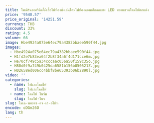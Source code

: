```yaml
---
title: โมเดิร์นอะคริลิคจี้ผีเสื้อไฟห้องนั่งเล่นโคมไฟห้องนอนเด็กลดแสง LED ทองแขวนโคมไฟตกแต่ง
price: '9548.57'
price_original: '14251.59'
currency: THB
discount: 33%
rating: 4.5
volume: 66
image: Hbe4924a075e64ec79a4382bbaee590f44.jpg
images:
  - Hbe4924a075e64ec79a4382bbaee590f44.jpg
  - H1fd2e7b83ea64f2b8f34a6f4d171cce6m.jpg
  - He70cf749c5a34cccaac056a50f159c35o.jpg
  - H80d0f9a749b0425da6581b156b050521Z.jpg
  - H02658ed006cc4bbf8be65393b06b2890l.jpg
video: ''
categories:
  - name: ไฟและโคมไฟ
    slug: ไฟและโคมไฟ
  - name: โคมไฟ ในร่ม
    slug: โคมไฟ-ในร
slug: โมเด-นอะคร-คจ-เส-อไฟห
encode: oDGm26O
lang: th
---
```

  